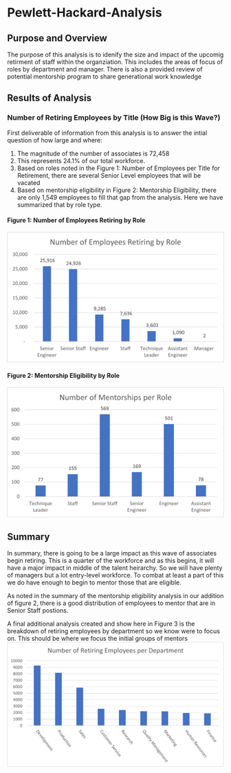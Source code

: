 # Pewlett-Hackard-Analysis
## Purpose and Overview
The purpose of this analysis is to idenify the size and impact of the upcomig retirment of staff within the organziation. This includes the areas of focus of roles by department and manager. There is also a provided review of potential mentorship program to share generational work knowledge

## Results of Analysis
### Number of Retiring Employees by Title (How Big is this Wave?)
First deliverable of information from this analysis is to answer the intial question of how large and where:
1) The magnitude of the number of associates is 72,458
2) This represents 24.1% of our total workforce.
3) Based on roles noted in the Figure 1: Number of Employees per Title for Retirement, there are several Senior Level employees that will be vacated
4) Based on mentorship eligibility in Figure 2: Mentorship Eligibility, there are only 1,549 employees to fill that gap from the analysis. Here we have summarized that by role type.

#### Figure 1: Number of Employees Retiring by Role
![](https://github.com/NortonAAA/Pewlett-Hackard-Analysis/blob/main/Report_out/emp_by_role.png)
#### Figure 2: Mentorship Eligibility by Role
![](https://github.com/NortonAAA/Pewlett-Hackard-Analysis/blob/main/Report_out/mentorship_by_role.png)

## Summary
In summary, there is going to be a large impact as this wave of associates begin retiring. This is a quarter of the workforce and as this begins, it will have a major impact in middle of the talent heirarchy. So we will have plenty of managers but a lot entry-level workforce. To combat at least a part of this we do have enough to begin to mentor those that are eligible.

As noted in the summary of the mentorship eligibility analysis in our addition of figure 2, there is a good distribution of employees to mentor that are in Senior Staff postions.

A final additional analysis created and show here in Figure 3 is the breakdown of retiring employees by department so we know were to focus on. This should be where we focus the initial groups of mentors
![](https://github.com/NortonAAA/Pewlett-Hackard-Analysis/blob/main/Report_out/emp_by_department.png)
